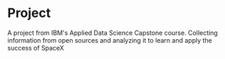 # Project
A project from IBM's Applied Data Science Capstone course.
Collecting information from open sources and analyzing it to learn and apply the success of SpaceX
